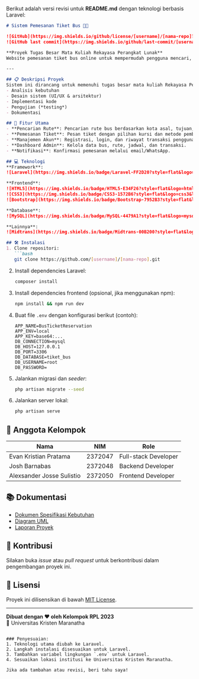 Berikut adalah versi revisi untuk **README.md** dengan teknologi berbasis Laravel:

```markdown
# Sistem Pemesanan Tiket Bus 🚌🎫

![GitHub](https://img.shields.io/github/license/[username]/[nama-repo]?style=flat-square)
![GitHub last commit](https://img.shields.io/github/last-commit/[username]/[nama-repo]?style=flat-square)

**Proyek Tugas Besar Mata Kuliah Rekayasa Perangkat Lunak**  
Website pemesanan tiket bus online untuk mempermudah pengguna mencari, memesan, dan mengelola tiket perjalanan antar kota.

---

## 📋 Deskripsi Proyek
Sistem ini dirancang untuk memenuhi tugas besar mata kuliah Rekayasa Perangkat Lunak dengan menerapkan metode *Software Development Life Cycle* (SDLC) yang meliputi:
- Analisis kebutuhan
- Desain sistem (UI/UX & arsitektur)
- Implementasi kode
- Pengujian (*testing*)
- Dokumentasi

## 🚀 Fitur Utama
- **Pencarian Rute**: Pencarian rute bus berdasarkan kota asal, tujuan, dan tanggal keberangkatan.
- **Pemesanan Tiket**: Pesan tiket dengan pilihan kursi dan metode pembayaran terintegrasi.
- **Manajemen Akun**: Registrasi, login, dan riwayat transaksi pengguna.
- **Dashboard Admin**: Kelola data bus, rute, jadwal, dan transaksi.
- **Notifikasi**: Konfirmasi pemesanan melalui email/WhatsApp.

## 💻 Teknologi
**Framework**:  
![Laravel](https://img.shields.io/badge/Laravel-FF2D20?style=flat&logo=laravel&logoColor=white)

**Frontend**:  
![HTML5](https://img.shields.io/badge/HTML5-E34F26?style=flat&logo=html5&logoColor=white)
![CSS3](https://img.shields.io/badge/CSS3-1572B6?style=flat&logo=css3&logoColor=white)
![Bootstrap](https://img.shields.io/badge/Bootstrap-7952B3?style=flat&logo=bootstrap&logoColor=white)

**Database**:  
![MySQL](https://img.shields.io/badge/MySQL-4479A1?style=flat&logo=mysql&logoColor=white)

**Lainnya**:  
![Midtrans](https://img.shields.io/badge/Midtrans-00B200?style=flat&logo=midtrans&logoColor=white) (Payment Gateway)

## 🛠 Instalasi
1. Clone repositori:
   ```bash
   git clone https://github.com/[username]/[nama-repo].git
   ```
2. Install dependencies Laravel:
   ```bash
   composer install
   ```
3. Install dependencies frontend (opsional, jika menggunakan npm):
   ```bash
   npm install && npm run dev
   ```
4. Buat file `.env` dengan konfigurasi berikut (contoh):
   ```env
   APP_NAME=BusTicketReservation
   APP_ENV=local
   APP_KEY=base64:...
   DB_CONNECTION=mysql
   DB_HOST=127.0.0.1
   DB_PORT=3306
   DB_DATABASE=tiket_bus
   DB_USERNAME=root
   DB_PASSWORD=
   ```
5. Jalankan migrasi dan *seeder*:
   ```bash
   php artisan migrate --seed
   ```
6. Jalankan server lokal:
   ```bash
   php artisan serve
   ```

## 👥 Anggota Kelompok
| Nama                          | NIM      | Role               |
|-------------------------------|----------|--------------------|
| Evan Kristian Pratama         | 2372047  | Full-stack Developer |
| Josh Barnabas                 | 2372048  | Backend Developer  |
| Alexsander Josse Sulistio     | 2372050  | Frontend Developer |

## 📚 Dokumentasi
- [Dokumen Spesifikasi Kebutuhan](link-dokumen)
- [Diagram UML](link-diagram)
- [Laporan Proyek](link-laporan)

## 🤝 Kontribusi
Silakan buka *issue* atau *pull request* untuk berkontribusi dalam pengembangan proyek ini.

## 📄 Lisensi
Proyek ini dilisensikan di bawah [MIT License](LICENSE).

---

**Dibuat dengan ❤️ oleh Kelompok RPL 2023**  
📍 Universitas Kristen Maranatha
```

### Penyesuaian:
1. Teknologi utama diubah ke Laravel.
2. Langkah instalasi disesuaikan untuk Laravel.
3. Tambahkan variabel lingkungan `.env` untuk Laravel.
4. Sesuaikan lokasi institusi ke Universitas Kristen Maranatha.

Jika ada tambahan atau revisi, beri tahu saya!
